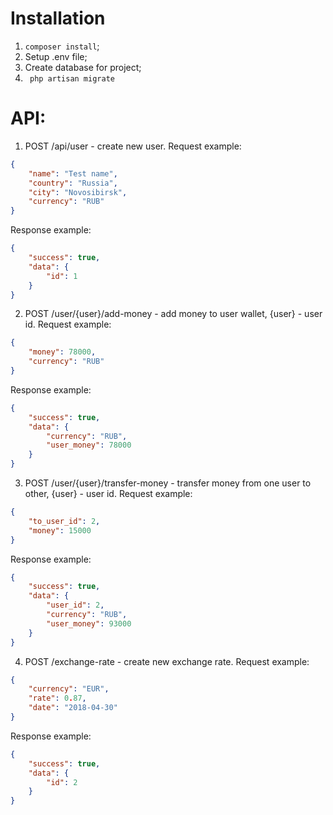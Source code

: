 # Installation
1. ``` composer install ```;
2. Setup .env file;
3. Create database for project;
4. ``` php artisan migrate```
# API:
1. POST /api/user - create new user. Request example:
```json
{
    "name": "Test name",
    "country": "Russia",
    "city": "Novosibirsk",
    "currency": "RUB"
}
```
Response example:
```json
{
    "success": true,
    "data": {
        "id": 1
    }
}
```
2. POST /user/{user}/add-money - add money to user wallet, {user} - user id.
Request example:
```json
{
	"money": 78000,
	"currency": "RUB"
}
```
Response example:
```json
{
    "success": true,
    "data": {
        "currency": "RUB",
        "user_money": 78000
    }
}
```
3. POST /user/{user}/transfer-money - transfer money from one user to other, {user} - user id.
Request example:
```json
{
	"to_user_id": 2,
	"money": 15000
}
```
Response example:
```json
{
    "success": true,
    "data": {
        "user_id": 2,
        "currency": "RUB",
        "user_money": 93000
    }
}
```
4. POST /exchange-rate - create new exchange rate. 
Request example:
```json
{
	"currency": "EUR",
	"rate": 0.87,
	"date": "2018-04-30"
}
```
Response example:
```json
{
    "success": true,
    "data": {
        "id": 2
    }
}
```